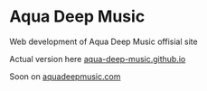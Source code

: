 # Aqua Deep Music

Web development of Aqua Deep Music offisial site

Actual version here [aqua-deep-music.github.io](http://aqua-deep-music.github.io)

Soon on [aquadeepmusic.com](http://aquadeepmusic.com)
